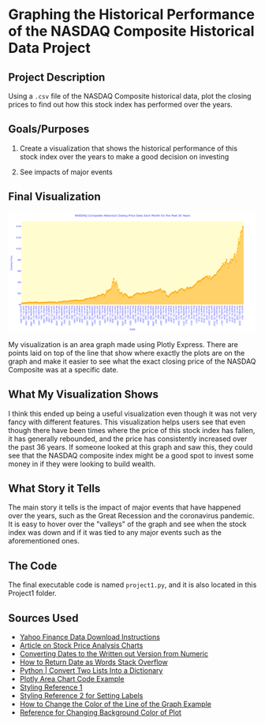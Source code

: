 # Graphing the Historical Performance of the NASDAQ Composite Historical Data Project

## Project Description

Using a `.csv` file of the NASDAQ Composite historical data, plot the closing prices to find out how this stock index has performed over the years.

## Goals/Purposes

1. Create a visualization that shows the historical performance of this stock index over the years to make a good decision on investing

2. See impacts of major events

## Final Visualization

![Picture of my final visualization graph for NASDAQ Composite stock data](images/final_visualization_project1.png)

My visualization is an area graph made using Plotly Express. There are points laid on top of the line that show where exactly the plots are on the graph and make it easier to see what the exact closing price of the NASDAQ Composite was at a specific date.

## What My Visualization Shows

I think this ended up being a useful visualization even though it was not very fancy with different features. This visualization helps users see that even though there have been times where the price of this stock index has fallen, it has generally rebounded, and the price has consistently increased over the past 36 years. If someone looked at this graph and saw this, they could see that the NASDAQ composite index might be a good spot to invest some money in if they were looking to build wealth.

## What Story it Tells

The main story it tells is the impact of major events that have happened over the years, such as the Great Recession and the coronavirus pandemic. It is easy to hover over the "valleys" of the graph and see when the stock index was down and if it was tied to any major events such as the aforementioned ones.

## The Code

The final executable code is named `project1.py`, and it is also located in this Project1 folder.

## Sources Used

* [Yahoo Finance Data Download Instructions](https://www.macroption.com/yahoo-finance-download-historical-data/)
* [Article on Stock Price Analysis Charts](https://school.stockcharts.com/doku.php?id=chart_analysis:what_are_charts)
* [Converting Dates to the Written out Version from Numeric](https://www.programiz.com/python-programming/datetime/strftime)
* [How to Return Date as Words Stack Overflow](https://stackoverflow.com/questions/27214378/python-how-to-return-date-as-words)
* [Python | Convert Two Lists Into a Dictionary](https://www.geeksforgeeks.org/python-convert-two-lists-into-a-dictionary/)
* [Plotly Area Chart Code Example](https://medium.com/codex/financial-charts-and-visuals-with-plotly-in-python-843ffa9341a9)
* [Styling Reference 1](https://plotly.com/python/styling-plotly-express/)
* [Styling Reference 2 for Setting Labels](https://plotly.com/python/figure-labels/)
* [How to Change the Color of the Line of the Graph Example](https://plotly.com/python/line-charts/#style-line-plots) 
* [Reference for Changing Background Color of Plot](https://medium.com/analytics-vidhyaan-intro-to-customizing-charts-in-plotly-express-e3c473740f66)